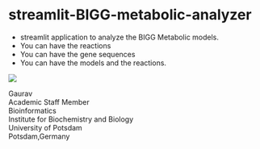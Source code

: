 # streamlit-BIGG-metabolic-analyzer

- streamlit application to analyze the BIGG Metabolic models.
- You can have the reactions
- You can have the gene sequences
- You can have the models and the reactions.

![]("https://github.com/gauravcodepro/streamlit-BIGG-metabolic-analyzer/blob/main/metabolic1.png")

[]("https://github.com/gauravcodepro/streamlit-BIGG-metabolic-analyzer/blob/main/metabolic2.png")

[]("https://github.com/gauravcodepro/streamlit-BIGG-metabolic-analyzer/blob/main/metabolic3.png")

Gaurav \
Academic Staff Member \
Bioinformatics \
Institute for Biochemistry and Biology \
University of Potsdam \
Potsdam,Germany
